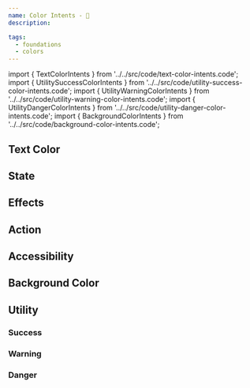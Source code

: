 ```yaml
---
name: Color Intents - 🌈
description:

tags:
  - foundations
  - colors
---
```


<!-- CODE IMPORTS -->

<!-- prettier-ignore -->
import { TextColorIntents } from '../../src/code/text-color-intents.code';
import { UtilitySuccessColorIntents } from '../../src/code/utility-success-color-intents.code';
import { UtilityWarningColorIntents } from '../../src/code/utility-warning-color-intents.code';
import { UtilityDangerColorIntents } from '../../src/code/utility-danger-color-intents.code';
import { BackgroundColorIntents } from '../../src/code/background-color-intents.code';

<!-- END CODE IMPORTS -->

<DocHeader props={props}/>

## Text Color

<ThemeWrapper>
    <TextColorIntents/>
</ThemeWrapper>

## State

## Effects

## Action

## Accessibility

## Background Color

<ThemeWrapper>
  <BackgroundColorIntents />
</ThemeWrapper>

## Utility

### Success

<ThemeWrapper>
    <UtilitySuccessColorIntents/>
</ThemeWrapper>

### Warning

<ThemeWrapper>
    <UtilityWarningColorIntents/>
</ThemeWrapper>

### Danger

<ThemeWrapper>
    <UtilityDangerColorIntents/>
</ThemeWrapper>
